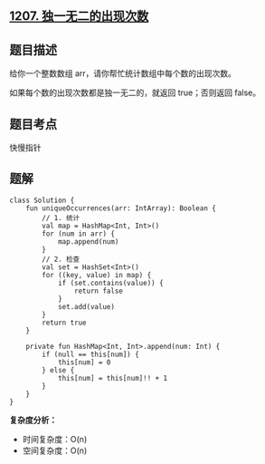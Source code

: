 ## [1207. 独一无二的出现次数](https://leetcode.cn/problems/unique-number-of-occurrences/description/)

## 题目描述

给你一个整数数组 arr，请你帮忙统计数组中每个数的出现次数。

如果每个数的出现次数都是独一无二的，就返回 true；否则返回 false。

## 题目考点

快慢指针

## 题解
 
```
class Solution {
    fun uniqueOccurrences(arr: IntArray): Boolean {
        // 1. 统计
        val map = HashMap<Int, Int>()
        for (num in arr) {
            map.append(num)
        }
        // 2. 检查
        val set = HashSet<Int>()
        for ((key, value) in map) {
            if (set.contains(value)) {
                return false
            }
            set.add(value)
        }
        return true
    }

    private fun HashMap<Int, Int>.append(num: Int) {
        if (null == this[num]) {
            this[num] = 0
        } else {
            this[num] = this[num]!! + 1
        }
    }
}
```

**复杂度分析：**

- 时间复杂度：O(n)
- 空间复杂度：O(n) 
